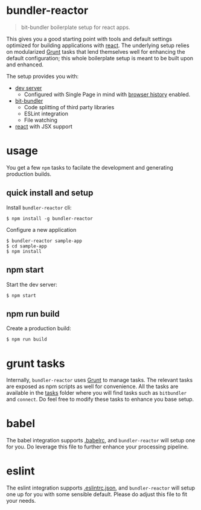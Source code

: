 # bundler-reactor
> bit-bundler boilerplate setup for react apps.

This gives you a good starting point with tools and default settings optimized for building applications with [react](https://facebook.github.io/react/). The underlying setup relies on modularized [Grunt](http://gruntjs.com/) tasks that lend themselves well for enhancing the default configuration; this whole boilerplate setup is meant to be built upon and enhanced.

The setup provides you with:

- [dev server](https://github.com/gruntjs/grunt-contrib-connect)
  - Configured with Single Page in mind with [browser history](https://github.com/bripkens/connect-history-api-fallback) enabled.
- [bit-bundler](https://github.com/MiguelCastillo/bit-bundler)
  - Code splitting of third party libraries
  - ESLint integration
  - File watching
- [react](https://facebook.github.io/react/) with JSX support


# usage

You get a few `npm` tasks to facilate the development and generating production builds.


## quick install and setup

Install `bundler-reactor` cli:

```
$ npm install -g bundler-reactor
```

Configure a new application

```
$ bundler-reactor sample-app
$ cd sample-app
$ npm install
```

## npm start

Start the dev server:

```
$ npm start
```


## npm run build

Create a production build:

```
$ npm run build
```


# grunt tasks

Internally, `bundler-reactor` uses [Grunt](http://gruntjs.com/) to manage tasks. The relevant tasks are exposed as npm scripts as well for convenience. All the tasks are available in the [tasks](https://github.com/MiguelCastillo/bundler-reactor/tree/master/template/tasks) folder where you will find tasks such as `bitbundler` and `connect`. Do feel free to modify these tasks to enhance you base setup.

# babel

The babel integration supports [.babelrc](http://babeljs.io/docs/usage/babelrc/), and `bundler-reactor` will setup one for you. Do leverage this file to further enhance your processing pipeline.

# eslint

The eslint integration supports [.eslintrc.json](http://eslint.org/docs/user-guide/configuring#configuration-file-formats), and `bundler-reactor` will setup one up for you with some sensible default. Please do adjust this file to fit your needs.
